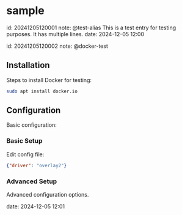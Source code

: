 # sample

<!-- cheat:start -->
id: 20241205120001
note: @test-alias
This is a test entry for testing purposes.
It has multiple lines.
date: 2024-12-05 12:00
<!-- cheat:end -->

<!-- cheat:start -->
id: 20241205120002
note: @docker-test

## Installation
Steps to install Docker for testing:

```bash
sudo apt install docker.io
```

## Configuration
Basic configuration:

### Basic Setup
Edit config file:
```json
{"driver": "overlay2"}
```

### Advanced Setup
Advanced configuration options.

date: 2024-12-05 12:01
<!-- cheat:end -->